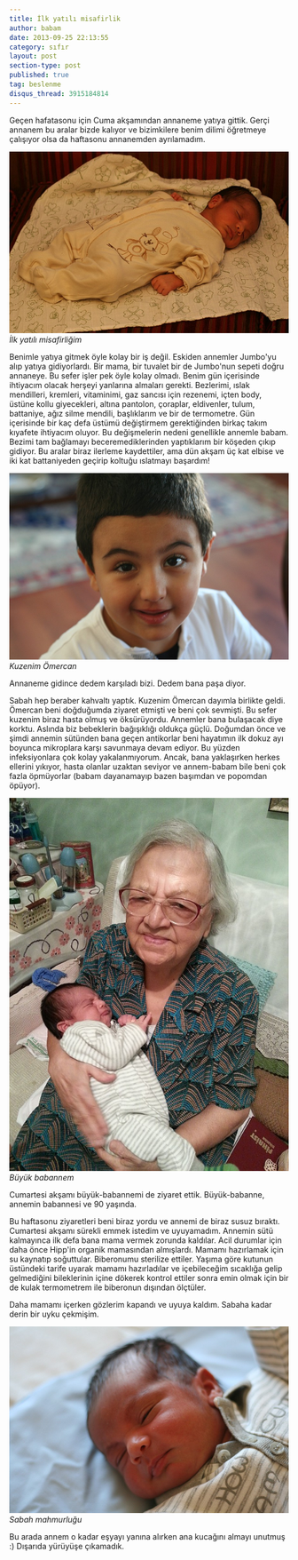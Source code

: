 ```yaml
---
title: İlk yatılı misafirlik
author: babam
date: 2013-09-25 22:13:55
category: sıfır
layout: post
section-type: post
published: true
tag: beslenme
disqus_thread: 3915184814
---
```


Geçen hafatasonu için Cuma akşamından annaneme yatıya gittik. Gerçi annanem bu aralar bizde kalıyor ve bizimkilere benim dilimi öğretmeye çalışıyor olsa da haftasonu annanemden ayrılamadım.

![İlk yatılı misafirliğim](/img/posts/annanemde1.jpg)
*İlk yatılı misafirliğim*

Benimle yatıya gitmek öyle kolay bir iş değil. Eskiden annemler Jumbo'yu alıp yatıya gidiyorlardı. Bir mama, bir tuvalet bir de Jumbo'nun sepeti doğru annaneye. Bu sefer işler pek öyle kolay olmadı. Benim gün içerisinde ihtiyacım olacak herşeyi yanlarına almaları gerekti. Bezlerimi, ıslak mendilleri, kremleri, vitaminimi, gaz sancısı için rezenemi, içten body, üstüne kollu giyecekleri, altına pantolon, çoraplar, eldivenler, tulum, battaniye, ağız silme mendili, başlıklarım ve bir de termometre. Gün içerisinde bir kaç defa üstümü değiştirmem gerektiğinden birkaç takım kıyafete ihtiyacım oluyor. Bu değişmelerin nedeni genellikle annemle babam. Bezimi tam bağlamayı beceremediklerinden yaptıklarım bir köşeden çıkıp gidiyor. Bu aralar biraz ilerleme kaydettiler, ama dün akşam üç kat elbise ve iki kat battaniyeden geçirip koltuğu ıslatmayı başardım!

![Kuzenim Ömercan](/img/posts/kuzen_omercan.jpg)
*Kuzenim Ömercan*

Annaneme gidince dedem karşıladı bizi. Dedem bana paşa diyor.

Sabah hep beraber kahvaltı yaptık. Kuzenim Ömercan dayımla birlikte geldi. Ömercan beni doğduğumda ziyaret etmişti ve beni çok sevmişti. Bu sefer kuzenim biraz hasta olmuş ve öksürüyordu. Annemler bana bulaşacak diye korktu. Aslında biz bebeklerin bağışıklığı oldukça güçlü. Doğumdan önce ve şimdi annemin sütünden bana geçen antikorlar beni hayatımın ilk dokuz ayı boyunca mikroplara karşı savunmaya devam ediyor. Bu yüzden infeksiyonlara çok kolay yakalanmıyorum. Ancak, bana yaklaşırken herkes ellerini yıkıyor, hasta olanlar uzaktan seviyor ve annem-babam bile beni çok fazla öpmüyorlar (babam dayanamayıp bazen başımdan ve popomdan öpüyor).

![Büyük babannem](/img/posts/buyuk_babanne.jpg)
*Büyük babannem*

Cumartesi akşamı büyük-babannemi de ziyaret ettik. Büyük-babanne, annemin babannesi ve 90 yaşında.

Bu haftasonu ziyaretleri beni biraz yordu ve annemi de biraz susuz bıraktı. Cumartesi akşamı sürekli emmek istedim ve uyuyamadım. Annemin sütü kalmayınca ilk defa bana mama vermek zorunda kaldılar. Acil durumlar için daha önce Hipp'in organik mamasından almışlardı. Mamamı hazırlamak için su kaynatıp soğuttular. Biberonumu sterilize ettiler. Yaşıma göre kutunun üstündeki tarife uyarak mamamı hazırladılar ve içebileceğim sıcaklığa gelip gelmediğini bileklerinin içine dökerek kontrol ettiler sonra emin olmak için bir de kulak termometrem ile biberonun dışından ölçtüler.

Daha mamamı içerken gözlerim kapandı ve uyuya kaldım. Sabaha kadar derin bir uyku çekmişim.

![Sabah mahmurluğu](/img/posts/annanemde2.jpg)
*Sabah mahmurluğu*

Bu arada annem o kadar eşyayı yanına alırken ana kucağını almayı unutmuş :) Dışarıda yürüyüşe çıkamadık.
